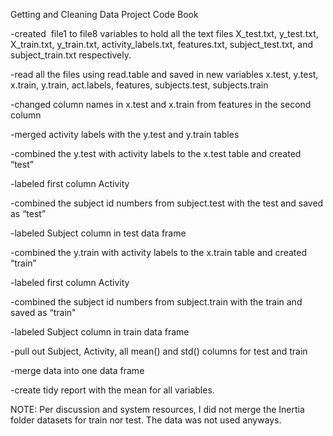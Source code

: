 Getting and Cleaning Data Project Code Book

-created  file1 to file8 variables to hold all the text files X_test.txt, y_test.txt, X_train.txt, y_train.txt, activity_labels.txt, features.txt, subject_test.txt, and subject_train.txt respectively.

-read all the files using read.table and saved in new variables x.test, y.test, x.train, y.train, act.labels, features, subjects.test, subjects.train

-changed column names in x.test and x.train from features in the second column

-merged activity labels with the y.test and y.train tables

-combined the y.test with activity labels to the x.test table and created “test”

-labeled first column Activity

-combined the subject id numbers from subject.test with the test and saved as “test”

-labeled Subject column in test data frame

-combined the y.train with activity labels to the x.train table and created “train”

-labeled first column Activity

-combined the subject id numbers from subject.train with the train and saved as “train"

-labeled Subject column in train data frame

-pull out Subject, Activity, all mean() and std() columns for test and train

-merge data into one data frame

-create tidy report with the mean for all variables.

NOTE:  Per discussion and system resources, I did not merge the Inertia folder datasets for train nor test.  The data was not used anyways.